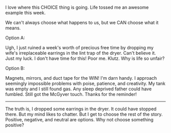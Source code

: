 I love where this CHOICE thing is going. Life tossed me an awesome example this week.

We can't always choose what happens to us, but we CAN choose what it means.

Option A: 

Ugh, I just ruined a week's worth of precious free time by dropping my wife's irreplaceable earrings in the lint trap of the dryer. Can't believe it. Just my luck. I don't have time for this! Poor me. Klutz. Why is life so unfair? 

Option B: 

Magnets, mirrors, and duct tape for the WIN! I'm darn handy. I approach seemingly impossible problems with poise, patience, and creativity. My tank was empty and I still found gas. Any sleep deprived father could have fumbled. Still got the McGyver touch. Thanks for the reminder! 

---------

The truth is, I dropped some earrings in the dryer. It could have stopped there. But my mind likes to chatter. But I get to choose the rest of the story. Positive, negative, and neutral are options. Why not choose something positive?
